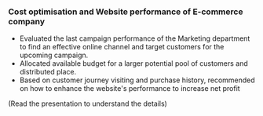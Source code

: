 ### Cost optimisation and Website performance of E-commerce company	
- Evaluated the last campaign performance of the Marketing department to find an effective online channel and target customers for the upcoming campaign.
- Allocated available budget for a larger potential pool of customers and distributed place.
- Based on customer journey visiting and purchase history, recommended on how to enhance the website's performance to increase net profit

(Read the presentation to understand the details)
